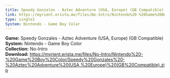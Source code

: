 ```yaml
---
title: Speedy Gonzales - Aztec Adventure (USA, Europe) (GB Compatible)
link: https://myrient.erista.me/files/No-Intro/Nintendo%20-%20Game%20Boy%20Color/Speedy%20Gonzales%20-%20Aztec%20Adventure%20(USA,%20Europe)%20(GB%20Compatible).zip
type: single1
System: Nintendo - Game Boy Color
---
```

<b>Game:</b> Speedy Gonzales - Aztec Adventure (USA, Europe) (GB Compatible)<br>
<b>System:</b> Nintendo - Game Boy Color<br>
<b>Collection:</b> No-Intro<br>
<b>Download:</b> https://myrient.erista.me/files/No-Intro/Nintendo%20-%20Game%20Boy%20Color/Speedy%20Gonzales%20-%20Aztec%20Adventure%20(USA,%20Europe)%20(GB%20Compatible).zip